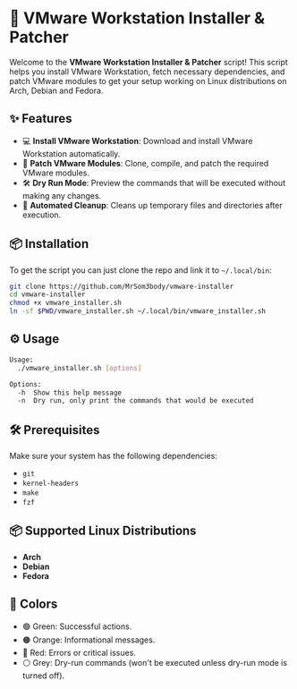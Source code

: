 # 🚀 VMware Workstation Installer & Patcher

Welcome to the **VMware Workstation Installer & Patcher** script! This script helps you install VMware Workstation, fetch necessary dependencies, and patch VMware modules to get your setup working on Linux distributions on Arch, Debian and Fedora.

## ✨ Features

- 💻 **Install VMware Workstation**: Download and install VMware Workstation automatically.
- 🔧 **Patch VMware Modules**: Clone, compile, and patch the required VMware modules.
- 🛠️ **Dry Run Mode**: Preview the commands that will be executed without making any changes.
- 🔗 **Automated Cleanup**: Cleans up temporary files and directories after execution.

## 📦 Installation

To get the script you can just clone the repo and link it to `~/.local/bin`:

```bash
git clone https://github.com/MrSom3body/vmware-installer
cd vmware-installer
chmod +x vmware_installer.sh
ln -sf $PWD/vmware_installer.sh ~/.local/bin/vmware_installer.sh
```

## ⚙️ Usage

```bash
Usage:
  ./vmware_installer.sh [options]

Options:
  -h  Show this help message
  -n  Dry run, only print the commands that would be executed
```

## 🛠️ Prerequisites

Make sure your system has the following dependencies:

- `git`
- `kernel-headers`
- `make`
- `fzf`

## 📦 Supported Linux Distributions

- **Arch**
- **Debian**
- **Fedora**

## 🎨 Colors

- 🟢 Green: Successful actions.
- 🟠 Orange: Informational messages.
- 🔴 Red: Errors or critical issues.
- ⚪ Grey: Dry-run commands (won't be executed unless dry-run mode is turned off).
